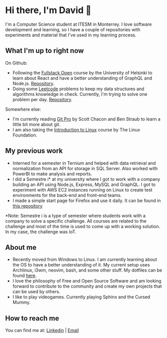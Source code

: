 # Hi there, I'm David 👋

I'm a Computer Science student at ITESM in Monterrey. I love software development and learning, so I have a couple of repositories with experiments and material that I've used in my learning process.

## What I'm up to right now

On Github:

- Following the [Fullstack Open](https://fullstackopen.com/en/) course by the University of Helsinki to learn about React and have a better understanding of GraphQL and Node.js. [Repository](https://github.com/davidlunadeleon/fullstackOpen2020).
- Doing some [Leetcode](https://leetcode.com/davidlunadeleon/) problems to keep my data structures and algorithms knowledge in check. Currently, I'm trying to solve one problem per day. [Repository](https://github.com/davidlunadeleon/leetcode).

Somewhere else:

- I'm currently reading [Git Pro](https://git-scm.com/book/en/v2) by Scott Chacon and Ben Straub to learn a little bit more about git.
- I am also taking the [Introduction to Linux](https://training.linuxfoundation.org/training/introduction-to-linux/) course by The Linux Foundation.

## My previous work

- Interned for a semester in Ternium and helped with data retrieval and normalization from an API for storage in SQL Server. Also worked with PowerBI to make analysis and reports.
- I did a Semestre i\* at my university where I got to work with a company building an API using Node.js, Express, MySQL and GraphQL. I got to experiment with AWS EC2 instances running on Linux to create test environments for the back-end and front-end teams. 
- I made a simple start page for Firefox and use it daily. It can be found in [this repository](https://github.com/davidlunadeleon/startPage)

\*Note: Semestre i is a type of semester where students work with a company to solve a specific challenge. All courses are related to the challenge and most of the time is used to come up with a working solution. In my case, the challenge was IoT.

## About me

- Recently moved from Windows to Linux. I am currently learning about the OS to have a better understanding of it. My current setup uses Archlinux, i3wm, neovim, bash, and some other stuff. My dotfiles can be found [here](https://github.com/davidlunadeleon/.dotfiles).
- I love the philosophy of Free and Open Source Software and am looking forward to contribute to the community and create my own projects that can be used by others.
- I like to play videogames. Currently playing Sphinx and the Cursed Mummy. 

## How to reach me

You can find me at: [Linkedin](https://www.linkedin.com/in/david-luna-de-le%C3%B3n-36266913a/) | [Email](mailto:davidlunadeleon@gmail.com)

<!--
**davidlunadeleon/davidlunadeleon** is a ✨ _special_ ✨ repository because its `README.md` (this file) appears on your GitHub profile.

Here are some ideas to get you started:

- 🔭 I’m currently working on ...
- 🌱 I’m currently learning ...
- 👯 I’m looking to collaborate on ...
- 🤔 I’m looking for help with ...
- 💬 Ask me about ...
- 📫 How to reach me: ...
- 😄 Pronouns: ...
- ⚡ Fun fact: ...
-->
